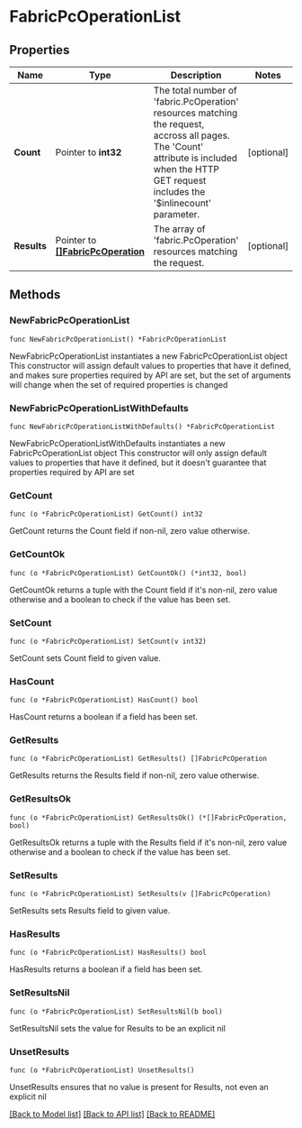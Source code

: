 # FabricPcOperationList

## Properties

Name | Type | Description | Notes
------------ | ------------- | ------------- | -------------
**Count** | Pointer to **int32** | The total number of &#39;fabric.PcOperation&#39; resources matching the request, accross all pages. The &#39;Count&#39; attribute is included when the HTTP GET request includes the &#39;$inlinecount&#39; parameter. | [optional] 
**Results** | Pointer to [**[]FabricPcOperation**](fabric.PcOperation.md) | The array of &#39;fabric.PcOperation&#39; resources matching the request. | [optional] 

## Methods

### NewFabricPcOperationList

`func NewFabricPcOperationList() *FabricPcOperationList`

NewFabricPcOperationList instantiates a new FabricPcOperationList object
This constructor will assign default values to properties that have it defined,
and makes sure properties required by API are set, but the set of arguments
will change when the set of required properties is changed

### NewFabricPcOperationListWithDefaults

`func NewFabricPcOperationListWithDefaults() *FabricPcOperationList`

NewFabricPcOperationListWithDefaults instantiates a new FabricPcOperationList object
This constructor will only assign default values to properties that have it defined,
but it doesn't guarantee that properties required by API are set

### GetCount

`func (o *FabricPcOperationList) GetCount() int32`

GetCount returns the Count field if non-nil, zero value otherwise.

### GetCountOk

`func (o *FabricPcOperationList) GetCountOk() (*int32, bool)`

GetCountOk returns a tuple with the Count field if it's non-nil, zero value otherwise
and a boolean to check if the value has been set.

### SetCount

`func (o *FabricPcOperationList) SetCount(v int32)`

SetCount sets Count field to given value.

### HasCount

`func (o *FabricPcOperationList) HasCount() bool`

HasCount returns a boolean if a field has been set.

### GetResults

`func (o *FabricPcOperationList) GetResults() []FabricPcOperation`

GetResults returns the Results field if non-nil, zero value otherwise.

### GetResultsOk

`func (o *FabricPcOperationList) GetResultsOk() (*[]FabricPcOperation, bool)`

GetResultsOk returns a tuple with the Results field if it's non-nil, zero value otherwise
and a boolean to check if the value has been set.

### SetResults

`func (o *FabricPcOperationList) SetResults(v []FabricPcOperation)`

SetResults sets Results field to given value.

### HasResults

`func (o *FabricPcOperationList) HasResults() bool`

HasResults returns a boolean if a field has been set.

### SetResultsNil

`func (o *FabricPcOperationList) SetResultsNil(b bool)`

 SetResultsNil sets the value for Results to be an explicit nil

### UnsetResults
`func (o *FabricPcOperationList) UnsetResults()`

UnsetResults ensures that no value is present for Results, not even an explicit nil

[[Back to Model list]](../README.md#documentation-for-models) [[Back to API list]](../README.md#documentation-for-api-endpoints) [[Back to README]](../README.md)


